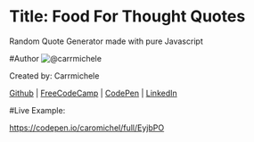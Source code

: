 # Title: Food For Thought Quotes
Random Quote Generator made with pure Javascript

#Author
![@carrmichele](https://avatars0.githubusercontent.com/carrmichele?&s=128)

Created by: Carrmichele


[Github](https://github.com/carrmichele) | [FreeCodeCamp](http://www.freecodecamp.com/carrmichele) | [CodePen](http://codepen.io/caromichel/) | [LinkedIn](https://www.linkedin.com/in/caroline-gordon-318a68112
) 

#Live Example:

https://codepen.io/caromichel/full/EyjbPO
